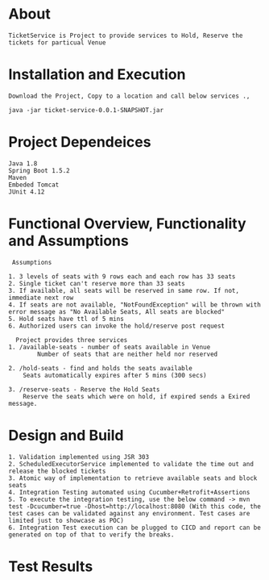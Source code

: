 # About
	TicketService is Project to provide services to Hold, Reserve the tickets for particual Venue

# Installation and Execution
	Download the Project, Copy to a location and call below services ., 

	java -jar ticket-service-0.0.1-SNAPSHOT.jar

# Project Dependeices

	Java 1.8
	Spring Boot 1.5.2
	Maven
	Embeded Tomcat
	JUnit 4.12

# Functional Overview, Functionality and Assumptions

     Assumptions 
	
	1. 3 levels of seats with 9 rows each and each row has 33 seats
	2. Single ticket can't reserve more than 33 seats
	3. If available, all seats will be reserved in same row. If not, immediate next row
	4. If seats are not available, "NotFoundException" will be thrown with error message as "No Available Seats, All seats are blocked"
	5. Hold seats have ttl of 5 mins
    6. Authorized users can invoke the hold/reserve post request

      Project provides three services
	1. /available-seats - number of seats available in Venue 
			Number of seats that are neither held nor reserved

	2. /hold-seats - find and holds the seats available
		Seats automatically expires after 5 mins (300 secs)

	3. /reserve-seats - Reserve the Hold Seats
		Reserve the seats which were on hold, if expired sends a Exired message.

# Design and Build 

    1. Validation implemented using JSR 303
    2. ScheduledExecutorService implemented to validate the time out and release the blocked tickets
    3. Atomic way of implementation to retrieve available seats and block seats
    4. Integration Testing automated using Cucumber+Retrofit+Assertions
    5. To execute the integration testing, use the below command -> mvn test -Dcucumber=true -Dhost=http://localhost:8080 (With this code, the test cases can be validated against any environment. Test cases are limited just to showcase as POC)
    6. Integration Test execution can be plugged to CICD and report can be generated on top of that to verify the breaks.

# Test Results 


